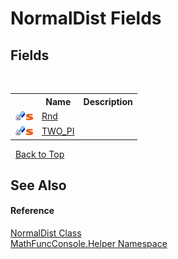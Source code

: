 # NormalDist Fields
 


## Fields
&nbsp;<table><tr><th></th><th>Name</th><th>Description</th></tr><tr><td>![Private field](media/privfield.gif "Private field")![Static member](media/static.gif "Static member")</td><td><a href="fb037d7e-66d2-ba17-4e8c-e2899190d3aa">Rnd</a></td><td /></tr><tr><td>![Private field](media/privfield.gif "Private field")![Static member](media/static.gif "Static member")</td><td><a href="2433bbcc-4fed-b322-9da1-4c9fa888cb78">TWO_PI</a></td><td /></tr></table>&nbsp;
<a href="#normaldist-fields">Back to Top</a>

## See Also


#### Reference
<a href="71c199b8-1e1b-ed85-306c-d2f1b5959b85">NormalDist Class</a><br /><a href="f9a8a21e-a3ba-4ebe-fd07-6ca1953f5cbf">MathFuncConsole.Helper Namespace</a><br />